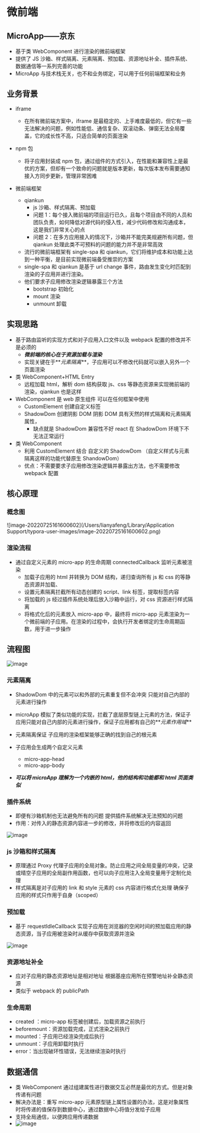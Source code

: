 # 微前端

## MicroApp——京东

- 基于类 WebComponent 进行渲染的微前端框架
- 提供了 JS 沙箱、样式隔离、元素隔离、预加载、资源地址补全、插件系统、数据通信等一系列完善的功能
- MicroApp 与技术栈无关，也不和业务绑定，可以用于任何前端框架和业务

## 业务背景

- iframe
  - 在所有微前端方案中，iframe 是最稳定的、上手难度最低的，但它有一些无法解决的问题，例如性能低、通信复杂、双滚动条、弹窗无法全局覆盖，它的成长性不高，只适合简单的页面渲染
- npm 包

  - 将子应用封装成 npm 包，通过组件的方式引入，在性能和兼容性上是最优的方案，但却有一个致命的问题就是版本更新，每次版本发布需要通知接入方同步更新，管理非常困难

- 微前端框架
  - qiankun
    - js 沙箱、样式隔离、预加载
    - 问题 1：每个接入微前端的项目运行已久，且每个项目由不同的人员和团队负责，如何降低对源代码的侵入性，减少代码修改和沟通成本，这是我们非常关心的点
    - 问题 2：在多方应用接入的情况下，沙箱并不能完美规避所有问题，但 qiankun 处理此类不可预料的问题的能力并不是非常高效
  - 流行的微前端框架有 single-spa 和 qiankun，它们将维护成本和功能上达到一种平衡，是目前实现微前端备受推崇的方案
  - single-spa 和 qiankun 是基于 url change 事件，路由发生变化时匹配到渲染的子应用并进行渲染。
  - 他们要求子应用修改渲染逻辑暴露三个方法
    - bootstrap 初始化
    - mount 渲染
    - unmount 卸载

## 实现思路

- 基于路由监听的实现方式和对子应用入口文件以及 webpack 配置的修改并不是必须的
  - **_微前端的核心在于资源加载与渲染_**
  - 实现关键在于**_元素隔离_**，子应用可以不修改代码就可以嵌入另外一个页面渲染
- 类 WebComponent+HTML Entry
  - 远程加载 html，解析 dom 结构获取 js、css 等静态资源来实现微前端的渲染，qiankun 也是这样
- WebComponent 是 web 原生组件 可以在任何框架中使用
  - CustomElement 创建自定义标签
  - ShadowDom 创建阴影 DOM 阴影 DOM 具有天然的样式隔离和元素隔离属性，
    - 缺点就是 ShadowDom 兼容性不好 react 在 ShadowDom 环境下不无法正常运行
- 类 WebComponent
  - 利用 CustomElement 结合 自定义的 ShadowDom （自定义样式与元素隔离这样的功能代替原生 ShandowDom）
  - 优点：不需要要求子应用修改渲染逻辑并暴露出方法，也不需要修改 webpack 配置

## 核心原理

### 概念图

![image-20220725161600602](/Users/lianyafeng/Library/Application Support/typora-user-images/image-20220725161600602.png)

### 渲染流程

- 通过自定义元素的 micro-app 的生命周期 connectedCallback 监听元素被渲染
  - 加载子应用的 html 并转换为 DOM 结构，递归查询所有 js 和 css 的等静态资源并加载、
  - 设置元素隔离拦截所有动态创建的 script、link 标签，提取标签内容
  - 将加载的 js 经过插件系统处理后放入沙箱中运行，对 css 资源进行样式隔离
  - 将格式化后的元素放入 micro-app 中，最终将 micro-app 元素渲染为一个微前端的子应用。在渲染的过程中，会执行开发者绑定的生命周期函数，用于进一步操作

## 流程图

![image](https://p3-juejin.byteimg.com/tos-cn-i-k3u1fbpfcp/528d255935414aa3ad29ffd54dd8fe05~tplv-k3u1fbpfcp-zoom-in-crop-mark:3024:0:0:0.awebp)

### 元素隔离

- ShadowDom 中的元素可以和外部的元素重复但不会冲突 只能对自己内部的元素进行操作

- microApp 模拟了类似功能的实现，拦截了底层原型链上元素的方法，保证子应用只能对自己内部的元素进行操作，保证子应用都有自己的**_元素作用域_**

- 元素隔离保证 子应用的渲染框架能够正确的找到自己的根元素
- 子应用会生成两个自定义元素
  - micro-app-head
  - micro-app-body
- **_可以将 microApp 理解为一个内嵌的 html，他的结构和功能都和 html 页面类似_**

### 插件系统

- 即便有沙箱机制也无法避免所有的问题 提供插件系统解决无法预知的问题
- 作用：对传入的静态资源内容进一步的修改，并将修改后的内容返回

![image](https://p3-juejin.byteimg.com/tos-cn-i-k3u1fbpfcp/7159ee2754c84e519e0ecd7cdd3d79a9~tplv-k3u1fbpfcp-zoom-in-crop-mark:3024:0:0:0.awebp)

### js 沙箱和样式隔离

- 原理通过 Proxy 代理子应用的全局对象。防止应用之间全局变量的冲突，记录或晴空子应用的全局副作用函数，也可以向子应用注入全局变量用于定制化处理
- 样式隔离是对子应用的 link 和 style 元素的 css 内容进行格式化处理 确保子应用的样式只作用于自身（scoped）

### 预加载

- 基于 requestIdleCallback 实现子应用在浏览器的空闲时间的预加载应用的静态资源，当子应用被渲染时从缓存中获取资源并渲染

![image](https://p3-juejin.byteimg.com/tos-cn-i-k3u1fbpfcp/6c4d8cc5a0514819b5329779677aa752~tplv-k3u1fbpfcp-zoom-in-crop-mark:3024:0:0:0.awebp)

### 资源地址补全

- 应对子应用的静态资源地址是相对地址 根据基座应用所在预警地址补全静态资源
- 类似于 webpack 的 publicPath

### 生命周期

- created ：micro-app 标签被创建后，加载资源之前执行
- beforemount：资源加载完成，正式渲染之前执行
- mounted：子应用已经渲染完成后执行
- unmount：子应用卸载时执行
- error：当出现破环性错误，无法继续渲染时执行

## 数据通信

- 类 WebComponent 通过组建属性进行数据交互必然是最优的方式。但是对象传递有问题
- 解决办法是：重写 micro-app 元素原型链上属性设置的办法，这是对象属性时将传递的值保存到数据中心，通过数据中心将值分发给子应用
- 支持全局通信，以便跨应用传递数据
- ![image](https://p3-juejin.byteimg.com/tos-cn-i-k3u1fbpfcp/a6583ca97ed144dda305104b29dd834d~tplv-k3u1fbpfcp-zoom-in-crop-mark:3024:0:0:0.awebp)
